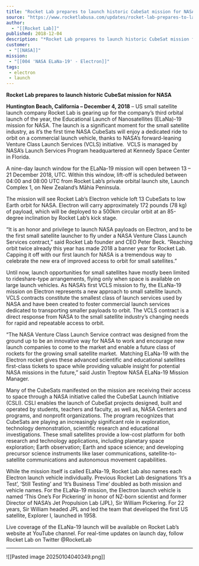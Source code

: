 ```yaml
---
title: "Rocket Lab prepares to launch historic CubeSat mission for NASA  "
source: "https://www.rocketlabusa.com/updates/rocket-lab-prepares-to-launch-historic-small-satellite-mission-for-nasa/"
author:
  - "[[Rocket Lab]]"
published: 2018-12-04
description: "*Rocket Lab prepares to launch historic CubeSat mission for NASA *"
customer:
 - "[[NASA]]"
mission:
 - "[[004 'NASA ELaNa-19' - Electron]]"
tags:
 - electron
 - launch
---
```

**Rocket Lab prepares to launch historic CubeSat mission for NASA**

**Huntington Beach, California – December 4, 2018** – US small satellite launch company Rocket Lab is gearing up for the company’s third orbital launch of the year, the Educational Launch of Nanosatellites (ELaNa)-19 mission for NASA. The launch is a significant moment for the small satellite industry, as it’s the first time NASA CubeSats will enjoy a dedicated ride to orbit on a commercial launch vehicle, thanks to NASA’s forward-leaning Venture Class Launch Services (VCLS) initiative.  VCLS is managed by NASA’s Launch Services Program headquartered at Kennedy Space Center in Florida.

A nine-day launch window for the ELaNa-19 mission will open between 13 – 21 December 2018, UTC. Within this window, lift-off is scheduled between 04:00 and 08:00 UTC from Rocket Lab’s private orbital launch site, Launch Complex 1, on New Zealand’s Māhia Peninsula.

The mission will see Rocket Lab’s Electron vehicle loft 13 CubeSats to low Earth orbit for NASA. Electron will carry approximately 172 pounds (78 kg) of payload, which will be deployed to a 500km circular orbit at an 85-degree inclination by Rocket Lab’s kick stage.

“It is an honor and privilege to launch NASA payloads on Electron, and to be the first small satellite launcher to fly under a NASA Venture Class Launch Services contract,” said Rocket Lab founder and CEO Peter Beck. “Reaching orbit twice already this year has made 2018 a banner year for Rocket Lab. Capping it off with our first launch for NASA is a tremendous way to celebrate the new era of improved access to orbit for small satellites.”

Until now, launch opportunities for small satellites have mostly been limited to rideshare-type arrangements, flying only when space is available on large launch vehicles. As NASA’s first VCLS mission to fly, the ELaNa-19 mission on Electron represents a new approach to small satellite launch. VCLS contracts constitute the smallest class of launch services used by NASA and have been created to foster commercial launch services dedicated to transporting smaller payloads to orbit. The VCLS contract is a direct response from NASA to the small satellite industry’s changing needs for rapid and repeatable access to orbit.

“The NASA Venture Class Launch Service contract was designed from the ground up to be an innovative way for NASA to work and encourage new launch companies to come to the market and enable a future class of rockets for the growing small satellite market.  Matching ELaNa-19 with the Electron rocket gives these advanced scientific and educational satellites first-class tickets to space while providing valuable insight for potential NASA missions in the future,” said Justin Treptow NASA ELaNa-19 Mission Manager.

Many of the CubeSats manifested on the mission are receiving their access to space through a NASA initiative called the CubeSat Launch Initiative (CSLI). CSLI enables the launch of CubeSat projects designed, built and operated by students, teachers and faculty, as well as, NASA Centers and programs, and nonprofit organizations. The program recognizes that CubeSats are playing an increasingly significant role in exploration, technology demonstration, scientific research and educational investigations. These small satellites provide a low-cost platform for both research and technology applications, including planetary space exploration; Earth observation; Earth and space science; and developing precursor science instruments like laser communications, satellite-to-satellite communications and autonomous movement capabilities.

While the mission itself is called ELaNa-19, Rocket Lab also names each Electron launch vehicle individually. Previous Rocket Lab designations ‘It’s a Test’, ‘Still Testing’ and ‘It’s Business Time’ doubled as both mission and vehicle names. For the ELaNa-19 mission, the Electron launch vehicle is named ‘This One’s For Pickering’ in honor of NZ-born scientist and former Director of NASA’s Jet Propulsion Lab (JPL), Sir William Pickering. For 22 years, Sir William headed JPL and led the team that developed the first US satellite, Explorer I, launched in 1958.

Live coverage of the ELaNa-19 launch will be available on Rocket Lab’s website at YouTube channel. For real-time updates on launch day, follow Rocket Lab on Twitter @RocketLab

---

![[Pasted image 20250104040349.png]]